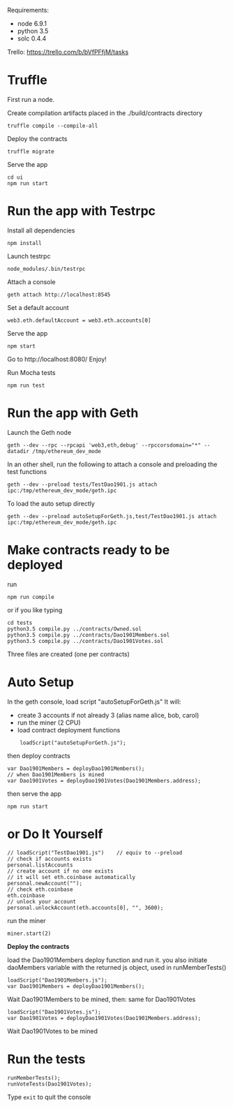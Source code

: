 Requirements:
- node 6.9.1
- python 3.5
- solc 0.4.4

Trello: https://trello.com/b/bVfPFfjM/tasks

Truffle
=======
First run a node.

Create compilation artifacts placed in the ./build/contracts directory 

    truffle compile --compile-all


Deploy the contracts

    truffle migrate


Serve the app
 
    cd ui
    npm run start
    
    


Run the app with Testrpc
========================

Install all dependencies

    npm install

Launch testrpc

    node_modules/.bin/testrpc
    
Attach a console

    geth attach http://localhost:8545
    
Set a default account
    
    web3.eth.defaultAccount = web3.eth.accounts[0]

Serve the app

    npm start

Go to http://localhost:8080/
Enjoy!

Run Mocha tests

    npm run test


Run the app with Geth
=====================

Launch the Geth node

    geth --dev --rpc --rpcapi 'web3,eth,debug' --rpccorsdomain="*" --datadir /tmp/ethereum_dev_mode

In an other shell, run the following to attach a console
and preloading the test functions

    geth --dev --preload tests/TestDao1901.js attach ipc:/tmp/ethereum_dev_mode/geth.ipc

To load the auto setup directly

    geth --dev --preload autoSetupForGeth.js,test/TestDao1901.js attach ipc:/tmp/ethereum_dev_mode/geth.ipc
    

Make contracts ready to be deployed
===================================
run

    npm run compile

or if you like typing

    cd tests
    python3.5 compile.py ../contracts/Owned.sol
    python3.5 compile.py ../contracts/Dao1901Members.sol
    python3.5 compile.py ../contracts/Dao1901Votes.sol

Three files are created (one per contracts)


Auto Setup
==========
In the geth console,
load script "autoSetupForGeth.js"
It will:
 - create 3 accounts if not already 3 (alias name alice, bob, carol)
 - run the miner (2 CPU)
 - load contract deployment functions

```
    loadScript("autoSetupForGeth.js");
```

then deploy contracts

    var Dao1901Members = deployDao1901Members();
    // when Dao1901Members is mined
    var Dao1901Votes = deployDao1901Votes(Dao1901Members.address);

then serve the app

    npm run start


or Do It Yourself
=================

    // loadScript("TestDao1901.js")    // equiv to --preload
    // check if accounts exists
    personal.listAccounts 
    // create account if no one exists
    // it will set eth.coinbase automatically
    personal.newAccount("");
    // check eth.coinbase
    eth.coinbase
    // unlock your account
    personal.unlockAccount(eth.accounts[0], "", 3600);
    
run the miner 

    miner.start(2)
    
**Deploy the contracts**

load the Dao1901Members deploy function
and run it.
you also initiate daoMembers variable with the returned js object,
used in runMemberTests()

    loadScript("Dao1901Members.js");
    var Dao1901Members = deployDao1901Members();

Wait Dao1901Members to be mined, then:
same for Dao1901Votes

    loadScript("Dao1901Votes.js");
    var Dao1901Votes = deployDao1901Votes(Dao1901Members.address);
    
Wait Dao1901Votes to be mined


Run the tests
=============
    runMemberTests();
    runVoteTests(Dao1901Votes);

Type `exit` to quit the console 
